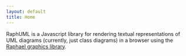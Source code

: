 ```yaml
---
layout: default
title: Home
---
```


RaphUML is a Javascript library for rendering textual representations of
UML diagrams (currently, just class diagrams) in a browser using the
[Raphael graphics library](http://raphaeljs.com).
